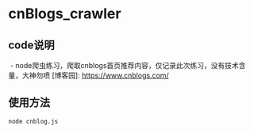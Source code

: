 # cnBlogs_crawler
## code说明
  - node爬虫练习，爬取cnblogs首页推荐内容，仅记录此次练习，没有技术含量，大神勿喷 [博客园]: https://www.cnblogs.com/
## 使用方法
`node cnblog.js`
